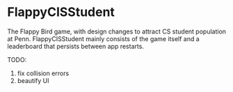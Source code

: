 # FlappyCISStudent
The Flappy Bird game, with design changes to attract CS student population at Penn.
FlappyCISStudent mainly consists of the game itself and a leaderboard that persists between app restarts.


TODO:
1) fix collision errors
2) beautify UI
